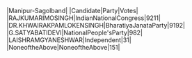  
|Manipur-Sagolband|
|Candidate|Party|Votes|
|RAJKUMARIMOSINGH|IndianNationalCongress|9211|
|DR.KHWAIRAKPAMLOKENSINGH|BharatiyaJanataParty|9192|
|G.SATYABATIDEVI|NationalPeople'sParty|982|
|LAISHRAMGYANESHWAR|Independent|31|
|NoneoftheAbove|NoneoftheAbove|151|
